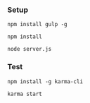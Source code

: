 ### Setup

`npm install gulp -g`

`npm install`

`node server.js`

### Test

`npm install -g karma-cli`

`karma start`